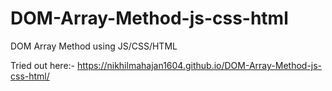 # DOM-Array-Method-js-css-html
DOM Array  Method using JS/CSS/HTML

Tried out here:- https://nikhilmahajan1604.github.io/DOM-Array-Method-js-css-html/
